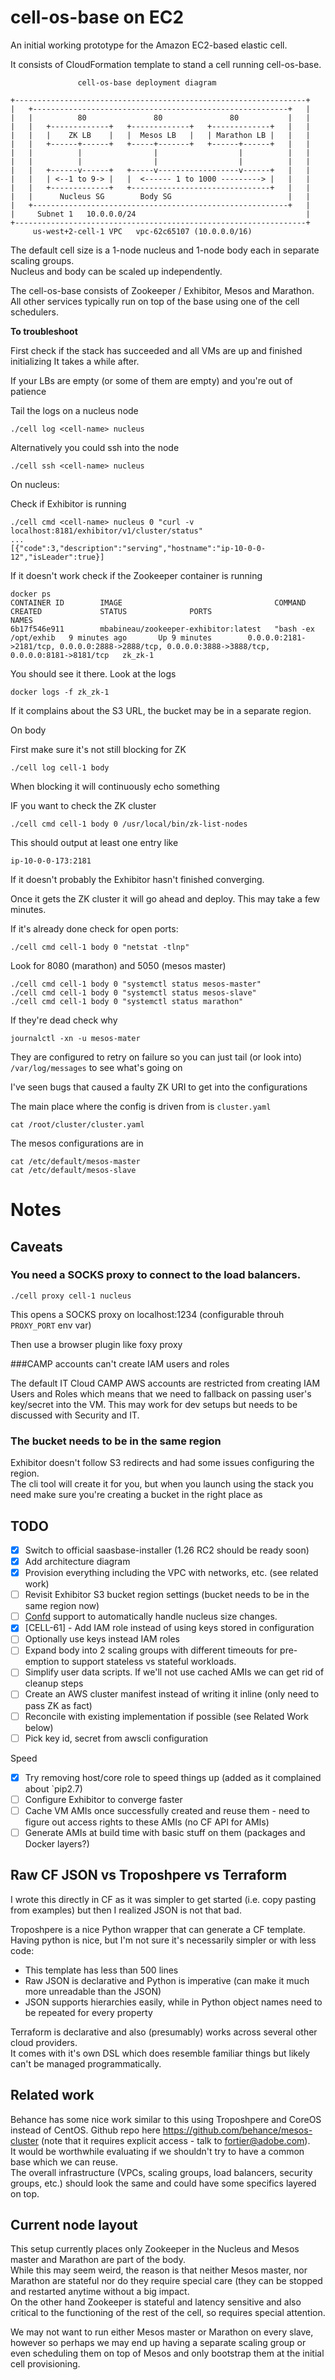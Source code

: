 # cell-os-base on EC2

An initial working prototype for the Amazon EC2-based elastic cell.  

It consists of CloudFormation template to stand a cell running cell-os-base.  

                   cell-os-base deployment diagram

    +-----------------------------------------------------------------+
    |   +---------------------------------------------------------+   |
    |   |          80               80               80           |   |
    |   |   +-------------+   +-------------+   +-------------+   |   |
    |   |   |    ZK LB    |   |  Mesos LB   |   | Marathon LB |   |   |
    |   |   +------+------+   +-----+-------+   +------+------+   |   |
    |   |          |                |                  |          |   |
    |   |          |                |                  |          |   |
    |   |   +------v------+   +-----v------------------v------+   |   |
    |   |   | <--1 to 9-> |   |  <------ 1 to 1000 ---------> |   |   |
    |   |   +-------------+   +-------------------------------+   |   |
    |   |      Nucleus SG        Body SG                          |   |
    |   +---------------------------------------------------------+   |
    |     Subnet 1   10.0.0.0/24                                      |
    +-----------------------------------------------------------------+
         us-west+2-cell-1 VPC   vpc-62c65107 (10.0.0.0/16)


The default cell size is a 1-node nucleus and 1-node body each in separate scaling groups.  
Nucleus and body can be scaled up independently.  

The cell-os-base consists of Zookeeper / Exhibitor, Mesos and Marathon.  
All other services typically run on top of the base using one of the cell schedulers.  


**To troubleshoot**

First check if the stack has succeeded and all VMs are up and finished initializing
It takes a while after.

If your LBs are empty (or some of them are empty) and you're out of patience

Tail the logs on a  nucleus node

    ./cell log <cell-name> nucleus

Alternatively you could ssh into the node

    ./cell ssh <cell-name> nucleus

On nucleus:

Check if Exhibitor is running

    ./cell cmd <cell-name> nucleus 0 "curl -v localhost:8181/exhibitor/v1/cluster/status"
    ...
    [{"code":3,"description":"serving","hostname":"ip-10-0-0-12","isLeader":true}]

If it doesn't work check if the Zookeeper container is running

    docker ps
    CONTAINER ID        IMAGE                                  COMMAND                CREATED             STATUS              PORTS                                                                                            NAMES
    6b17f546e911        mbabineau/zookeeper-exhibitor:latest   "bash -ex /opt/exhib   9 minutes ago       Up 9 minutes        0.0.0.0:2181->2181/tcp, 0.0.0.0:2888->2888/tcp, 0.0.0.0:3888->3888/tcp, 0.0.0.0:8181->8181/tcp   zk_zk-1

You should see it there. Look at the logs

    docker logs -f zk_zk-1

If it complains about the S3 URL, the bucket may be in a separate region. 


On body

First make sure it's not still blocking for ZK

    ./cell log cell-1 body

When blocking it will continuously echo something

IF you want to check the ZK cluster

    ./cell cmd cell-1 body 0 /usr/local/bin/zk-list-nodes


This should output at least one entry like

    ip-10-0-0-173:2181

If it doesn't probably the Exhibitor hasn't finished converging.

Once it gets the ZK cluster it will go ahead and deploy. This may take
a few minutes.

If it's already done check for open ports:

    ./cell cmd cell-1 body 0 "netstat -tlnp"

Look for 8080 (marathon) and 5050 (mesos master)

    ./cell cmd cell-1 body 0 "systemctl status mesos-master"
    ./cell cmd cell-1 body 0 "systemctl status mesos-slave"
    ./cell cmd cell-1 body 0 "systemctl status marathon"

If they're dead check why

    journalctl -xn -u mesos-mater

They are configured to retry on failure so you can just tail (or look into)
`/var/log/messages` to see what's going on

I've seen bugs that caused a faulty ZK URI to get into the configurations

The main place where the config is driven from is `cluster.yaml`

    cat /root/cluster/cluster.yaml

The mesos configurations are in

    cat /etc/default/mesos-master
    cat /etc/default/mesos-slave

# Notes

## Caveats

### You need a SOCKS proxy to connect to the load balancers.

    ./cell proxy cell-1 nucleus

This opens a SOCKS proxy on localhost:1234 (configurable throuh `PROXY_PORT` env var)

Then use a browser plugin like foxy proxy

###CAMP accounts can't create IAM users and roles

The default IT Cloud CAMP AWS accounts are restricted from creating IAM Users and Roles which means
that we need to fallback on passing user's key/secret into the VM. This may work for dev setups but
needs to be discussed with Security and IT.

### The bucket needs to be in the same region

Exhibitor doesn't follow S3 redirects and had some issues configuring the region.  
The cli tool will create it for you, but when you launch using the stack you need make sure you're
creating a bucket in the right place as


## TODO

- [x] Switch to official saasbase-installer (1.26 RC2 should be ready soon)
- [x] Add architecture diagram
- [x] Provision everything including the VPC with networks, etc. (see related work)
- [ ] Revisit Exhibitor S3 bucket region settings (bucket needs to be in the same region now)
- [ ] [Confd](https://github.com/kelseyhightower/confd) support to automatically handle nucleus 
      size changes. 
- [x] \[CELL-61\] - Add IAM role instead of using keys stored in configuration
- [ ] Optionally use keys instead IAM roles
- [ ] Expand body into 2 scaling groups with different timeouts for pre-emption to support stateless
      vs stateful workloads.
- [ ] Simplify user data scripts. If we'll not use cached AMIs we can get rid of cleanup steps
- [ ] Create an AWS cluster manifest instead of writing it inline (only need to pass ZK as fact)
- [ ] Reconcile with existing implementation if possible (see Related Work below)
- [ ] Pick key id, secret from awscli configuration

Speed

- [x] Try removing host/core role to speed things up (added as it complained about `pip2.7)
- [ ] Configure Exhibitor to converge faster
- [ ] Cache VM AMIs once successfully created and reuse them - need to figure out
      access rights to these AMIs (no CF API for AMIs)
- [ ] Generate AMIs at build time with basic stuff on them (packages and Docker layers?)

## Raw CF JSON vs Troposhpere vs Terraform
I wrote this directly in CF as it was simpler to get started (i.e. copy pasting from examples) but
then I realized JSON is not that bad.  

Troposhpere is a nice Python wrapper that can generate a CF template.  
Having python is nice, but I'm not sure it's necessarily simpler or with less code:  

* This template has less than 500 lines
* Raw JSON is declarative and Python is imperative (can make it much more unreadable than the JSON)
* JSON supports hierarchies easily, while in Python object names need to be repeated for every
property

Terraform is declarative and also (presumably) works across several other cloud providers.  
It comes with it's own DSL which does resemble familiar things but likely can't be managed
programmatically.  

## Related work

Behance has some nice work similar to this using Troposhpere and CoreOS instead of CentOS.
Github repo here https://github.com/behance/mesos-cluster (note that it requires explicit
access - talk to fortier@adobe.com).  
It would be worthwhile evaluating if we shouldn't try to have a common base which we can reuse.  
The overall infrastructure (VPCs, scaling groups, load balancers, security groups, etc.) should
look the same and could have some specifics layered on top.  


## Current node layout
This setup currently places only Zookeeper in the Nucleus and Mesos master and Marathon are part
of the body.  
While this may seem weird, the reason is that neither Mesos master, nor Marathon are
stateful nor do they require special care (they can be stopped and restarted anytime
without a big impact.  
On the other hand Zookeeper is stateful and latency sensitive and also critical to the functioning
of the rest of the cell, so requires special attention.  

We may not want to run either Mesos master or Marathon on every slave, however so perhaps we may
end up having a separate scaling group or even scheduling them on top of Mesos and only bootstrap
them at the initial cell provisioning.  

